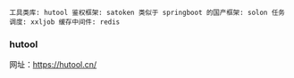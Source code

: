 ```
工具类库: hutool 鉴权框架: satoken 类似于 springboot 的国产框架: solon 任务调度: xxljob 缓存中间件: redis
```
### hutool
网址：https://hutool.cn/

